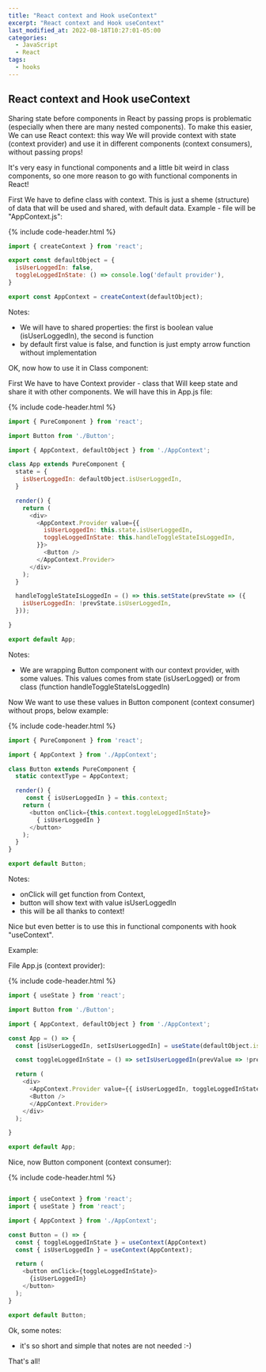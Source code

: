 ```yaml
---
title: "React context and Hook useContext"
excerpt: "React context and Hook useContext"
last_modified_at: 2022-08-18T10:27:01-05:00
categories:
  - JavaScript
  - React
tags: 
  - hooks
---
```


<!-- short introduction -->
## React context and Hook useContext

Sharing state before components in React by passing props is problematic (especially when there are many nested components).
To make this easier, We can use React context: this way We will provide context with state (context provider) and use it in different components (context consumers), without passing props!

It's very easy in functional components and a little bit weird in class components, so one more reason to go with functional components in React!

First We have to define class with context. This is just a sheme (structure) of data that will be used and shared, with default data.
Example - file will be "AppContext.js":

{% include code-header.html %}
```js
import { createContext } from 'react';

export const defaultObject = {
  isUserLoggedIn: false,
  toggleLoggedInState: () => console.log('default provider'),
}

export const AppContext = createContext(defaultObject);
```

Notes:
- We will have to shared properties: the first is boolean value (isUserLoggedIn), the second is function
- by default first value is false, and function is just empty arrow function without implementation

OK, now how to use it in Class component:

First We have to have Context provider - class that Will keep state and share it with other components. We will have this in App.js file:

{% include code-header.html %}
```js
import { PureComponent } from 'react';

import Button from './Button';

import { AppContext, defaultObject } from './AppContext';

class App extends PureComponent {
  state = {
    isUserLoggedIn: defaultObject.isUserLoggedIn,
  }

  render() {
    return (
      <div>
        <AppContext.Provider value={{
          isUserLoggedIn: this.state.isUserLoggedIn,
          toggleLoggedInState: this.handleToggleStateIsLoggedIn,
        }}>
          <Button />
        </AppContext.Provider>
      </div>
    );
  }

  handleToggleStateIsLoggedIn = () => this.setState(prevState => ({
    isUserLoggedIn: !prevState.isUserLoggedIn,
  }));

}

export default App;
```

Notes:
- We are wrapping Button component  with our context provider, with some values. This values comes from state (isUserLogged) or from class (function handleToggleStateIsLoggedIn)

Now We want to use these values in Button component (context consumer) without props, below example:

{% include code-header.html %}
```js
import { PureComponent } from 'react';

import { AppContext } from './AppContext';

class Button extends PureComponent {
  static contextType = AppContext;

  render() {
     const { isUserLoggedIn } = this.context;
    return (
      <button onClick={this.context.toggleLoggedInState}>
        { isUserLoggedIn }
      </button>
    );
  }
}

export default Button;
```

Notes:
- onClick will get function from Context,
- button will show text with value isUserLoggedIn
- this will be all thanks to context! 

Nice but even better is to use this in functional components with hook "useContext".

 Example:

File App.js (context provider):

{% include code-header.html %}
```js
import { useState } from 'react';

import Button from './Button';

import { AppContext, defaultObject } from './AppContext';

const App = () => {
  const [isUserLoggedIn, setIsUserLoggedIn] = useState(defaultObject.isUserLoggedIn);

  const toggleLoggedInState = () => setIsUserLoggedIn(prevValue => !prevValue);

  return (
    <div>
      <AppContext.Provider value={{ isUserLoggedIn, toggleLoggedInState }}>
      <Button />
      </AppContext.Provider>
    </div>
  );

}

export default App;
```

Nice, now Button component (context consumer):

{% include code-header.html %}
```js

import { useContext } from 'react';
import { useState } from 'react';

import { AppContext } from './AppContext';

const Button = () => {
  const { toggleLoggedInState } = useContext(AppContext)
  const { isUserLoggedIn } = useContext(AppContext);

  return (
    <button onClick={toggleLoggedInState}>
      {isUserLoggedIn}
    </button>
  );
}

export default Button;
```

Ok, some notes:
- it's so short and simple that notes are not needed :-)


That's all!



